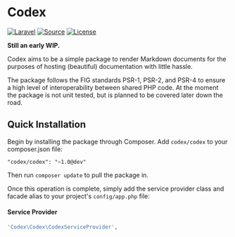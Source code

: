 Codex
=====
[![Laravel](https://img.shields.io/badge/Laravel-5.1-orange.svg?style=flat-square)](http://laravel.com)
[![Source](http://img.shields.io/badge/source-caffeinated/skeleton-blue.svg?style=flat-square)](https://github.com/caffeinated/skeleton)
[![License](http://img.shields.io/badge/license-MIT-brightgreen.svg?style=flat-square)](https://tldrlegal.com/license/mit-license)

**Still an early WIP.**

Codex aims to be a simple package to render Markdown documents for the purposes of hosting (beautiful) documentation with little hassle.

The package follows the FIG standards PSR-1, PSR-2, and PSR-4 to ensure a high level of interoperability between shared PHP code. At the moment the package is not unit tested, but is planned to be covered later down the road.

Quick Installation
------------------
Begin by installing the package through Composer. Add `codex/codex` to your composer.json file:

```
"codex/codex": "~1.0@dev"
```

Then run `composer update` to pull the package in.

Once this operation is complete, simply add the service provider class and facade alias to your project's `config/app.php` file:

#### Service Provider

```php
'Codex\Codex\CodexServiceProvider',
```
